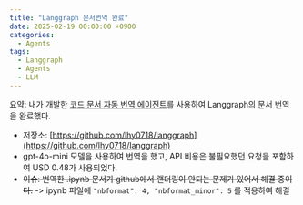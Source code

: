 ```yaml
---
title: "Langgraph 문서번역 완료"
date: 2025-02-19 00:00:00 +0900
categories:
  - Agents
tags:
  - Langgraph
  - Agents
  - LLM
---
```


요약: 내가 개발한 [코드 문서 자동 번역 에이전트](https://lhy0718.github.io/agents/Langgraph-Docs-translator/)를 사용하여 Langgraph의 문서 번역을 완료했다.

- 저장소: [https://github.com/lhy0718/langgraph](https://github.com/lhy0718/langgraph)
- gpt-4o-mini 모델을 사용하여 번역을 했고, API 비용은 불필요했던 요청을 포함하여 USD 0.48가 사용되었다.
- ~~이슈: 번역한 .ipynb 문서가 github에서 랜더링이 안되는 문제가 있어서 해결 중이다.~~ -> ipynb 파일에 `"nbformat": 4, "nbformat_minor": 5` 를 적용하여 해결
